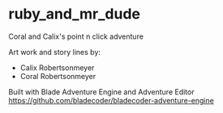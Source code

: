 # ruby_and_mr_dude
Coral and Calix's point n click adventure

Art work and story lines by:
 - Calix Robertsonmeyer
 - Coral Robertsonmeyer
 
Built with Blade Adventure Engine and Adventure Editor
https://github.com/bladecoder/bladecoder-adventure-engine
